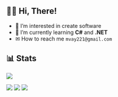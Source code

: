 ## 👋🏻 Hi, There!
- 👀 I’m interested in create software
- 📖 I’m currently learning **C#** and **.NET**
- ✉ How to reach me `mvay221@gmail.com`

## 📊 Stats

![](https://github-readme-stats.vercel.app/api?username=invizex&hide_border=true&count_private=false&layout=compact&hide_title=true&show_icons=true&theme=dark&icon_color=5194f0&bg_color=202023)

![](https://www.codewars.com/users/_invize_/badges/micro) 
![](https://img.shields.io/badge/Editor-Visual%20Studio-informational?style=flat-square&logo=visual-studio&logoColor=white&color=purple)
![](https://img.shields.io/badge/Code-C%23-informational?style=flat-square&logo=csharp&logoColor=white&color=purple)
